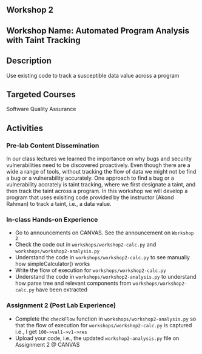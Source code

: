 ## Workshop 2 

## Workshop Name: Automated Program Analysis with Taint Tracking

## Description 

Use existing code to track a susceptible data value across a program 

## Targeted Courses 

Software Quality Assurance 

## Activities 

### Pre-lab Content Dissemination 

In our class lectures we learned the importance on why bugs and security vulnerabilities need to be discovered proactively. Even though there are a wide a range of tools, without tracking the flow of data we might not be find a bug or a vulnerability accurately. One approach to find a bug or a vulnerability accrately is taint tracking, where we first designate a taint, and then track the taint across a program. In this workshop we will develop a program that uses exisiting code provided by the instructor (Akond Rahman) to track a taint, i.e., a data value.  

### In-class Hands-on Experience 

- Go to announcements on CANVAS. See the announcement on `Workshop 2`
- Check the code out in `workshops/workshop2-calc.py` and `workshops/workshop2-analysis.py`
- Understand the code in `workshops/workshop2-calc.py` to see manually how simpleCalculator() works
- Write the flow of execution for `workshops/workshop2-calc.py` 
- Understand the code in `workshops/workshop2-analysis.py` to understand how parse tree and relevant components from `workshops/workshop2-calc.py` have been extracted

### Assignment 2 (Post Lab Experience) 
- Complete the `checkFlow` function in `workshops/workshop2-analysis.py` so that the flow of execution for `workshops/workshop2-calc.py` is captured i.e., I get `100->val1->v1->res`
- Upload your code, i.e., the updated `workshop2-analysis.py` file on Assignment 2 @ CANVAS  
